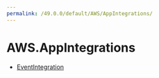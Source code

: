```yaml
---
permalink: /49.0.0/default/AWS/AppIntegrations/
---
```


# AWS.AppIntegrations



* [EventIntegration](EventIntegration.md)